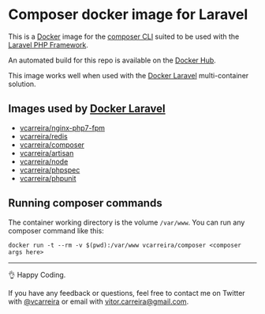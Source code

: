 # Composer docker image for Laravel

This is a [Docker](http://www.docker.com) image for the [composer CLI](https://getcomposer.org/) suited to be used with the [Laravel PHP Framework](http://laravel.com/).

An automated build for this repo is available on the [Docker Hub](https://registry.hub.docker.com/u/vcarreira/composer/).

This image works well when used with the [Docker Laravel](https://github.com/vcarreira/docker-laravel) multi-container solution.

## Images used by [Docker Laravel](https://github.com/vcarreira/docker-laravel)
  - [vcarreira/nginx-php7-fpm](https://registry.hub.docker.com/u/vcarreira/nginx-php7-fpm)
  - [vcarreira/redis](https://registry.hub.docker.com/u/vcarreira/redis)
  - [vcarreira/composer](https://registry.hub.docker.com/u/vcarreira/composer)
  - [vcarreira/artisan](https://registry.hub.docker.com/u/vcarreira/artisan)
  - [vcarreira/node](https://registry.hub.docker.com/u/vcarreira/node)
  - [vcarreira/phpspec](https://registry.hub.docker.com/u/vcarreira/phpspec)
  - [vcarreira/phpunit](https://registry.hub.docker.com/u/vcarreira/phpunit)

## Running composer commands
The container working directory is the volume ```/var/www```. You can run any composer command like this:

```
docker run -t --rm -v $(pwd):/var/www vcarreira/composer <composer args here>
```

---

:ok_hand: Happy Coding. 

If you have any feedback or questions, feel free to contact me on Twitter with [@vcarreira](https://twitter.com/vcarreira) or email with [vitor.carreira@gmail.com](mailto:vitor.carreira@gmail.com).
